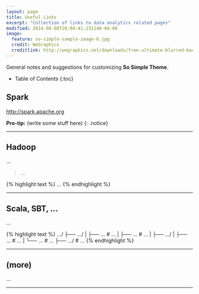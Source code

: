 ```yaml
---
layout: page
title: Useful Links
excerpt: "Collection of links to data analytics related pages"
modified: 2014-08-08T20:04:41.231140-04:00
image:
  feature: so-simple-sample-image-6.jpg
  credit: WeGraphics
  creditlink: http://wegraphics.net/downloads/free-ultimate-blurred-background-pack/
---
```


General notes and suggestions for customizing **So Simple Theme**.

* Table of Contents
{:toc}

## Spark

http://spark.apache.org

**Pro-tip:** (write some stuff here)
{: .notice}

---

## Hadoop

...

> ...
>

{% highlight text %}
...
{% endhighlight %}

---

## Scala, SBT, ...

...

{% highlight text %}
.../
├── .../
|    ├── ...   # ...
|    ├── ...   # ...
| 
├── .../
|    ├── ...               	   # ...
|    └── ...                     # ...
├── .../                      # ...
{% endhighlight %}

---

## (more)

...

---

